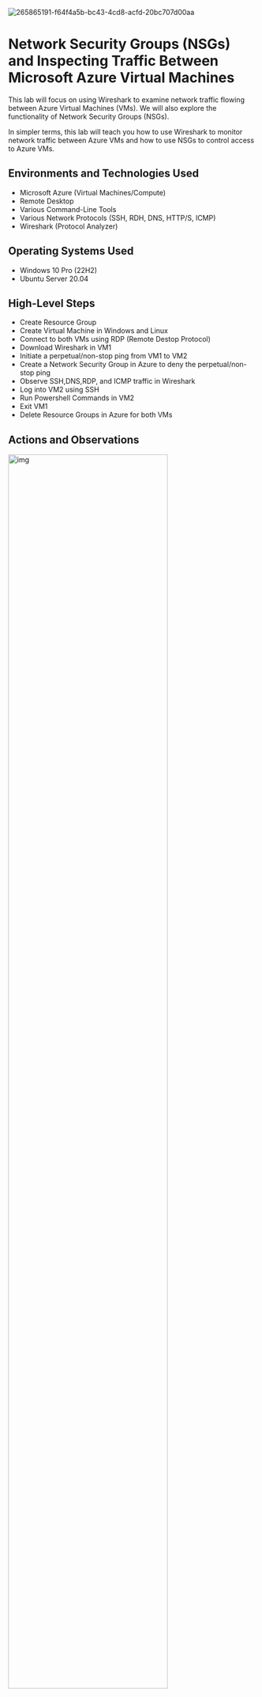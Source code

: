 ![265865191-f64f4a5b-bc43-4cd8-acfd-20bc707d00aa](https://github.com/CollinsU99/Azure-network-protocols/assets/124742607/ca25afdd-b194-426a-b247-356402906ce1)

<h1>Network Security Groups (NSGs) and Inspecting Traffic Between Microsoft Azure Virtual Machines</h1>

This lab will focus on using Wireshark to examine network traffic flowing between Azure Virtual Machines (VMs). We will also explore the functionality of Network Security Groups (NSGs).

In simpler terms, this lab will teach you how to use Wireshark to monitor network traffic between Azure VMs and how to use NSGs to control access to Azure VMs.

<h2>Environments and Technologies Used</h2>

- Microsoft Azure (Virtual Machines/Compute)
- Remote Desktop
- Various Command-Line Tools
- Various Network Protocols (SSH, RDH, DNS, HTTP/S, ICMP)
- Wireshark (Protocol Analyzer)

<h2>Operating Systems Used </h2>

- Windows 10 Pro (22H2)
- Ubuntu Server 20.04

<h2>High-Level Steps</h2>

- Create Resource Group
- Create Virtual Machine in Windows and Linux
- Connect to both VMs using RDP (Remote Destop Protocol)
- Download Wireshark in VM1
- Initiate a perpetual/non-stop ping from VM1 to VM2
- Create a Network Security Group in Azure to deny the perpetual/non-stop ping
- Observe SSH,DNS,RDP, and ICMP traffic in Wireshark
- Log into VM2 using SSH
- Run Powershell Commands in VM2
- Exit VM1
- Delete Resource Groups in Azure for both VMs

<h2>Actions and Observations</h2>

<p>
<img src="https://i.imgur.com/EL2Oexz.png" height="80%" width="80%" alt="img"/>
</p>

To create the Resource group, log into your Azure portal and click "Resoure group" labeled box (1) in the image above. You can also click the search bar to search for "Resource group".

<p>
<img src="https://i.imgur.com/9I7vc4k.png" height="80%" width="80%" alt="img"/>
</p>

Click the "Create" tab at the top left.

<p>
<img src="https://i.imgur.com/3JSk340.png" height="80%" width="80%" alt="img"/>
</p>

in the "Resource group" page, select your Microsoft Azure subscription as shown in box (1). Name your Resource group "RG-LAB-02" as shown in box (2). For the region, select "(US) West US 3" as shown in box (3). Now, click the "Review + create" tab at the lower left labeled box (4).

<p>
<img src="https://i.imgur.com/myONUt3.png" height="80%" width="80%" alt="img"/>
</p>

You will see a "Vallidation passed" message, go ahead and click the "Create" tab at the lower left labeled box (2) to create the Resource Group.

<p>
<img src="https://i.imgur.com/LMmdhWT.png" height="80%" width="80%" alt="img"/>
</p>

The "Resoucre group created" notification indicates that our Resource Group was created successfully. You will also see "RG-LAB-02" listed as available Resource Group as shown in the box labeled (2)

<p>
<img src="https://i.imgur.com/Sp3379b.png" height="80%" width="80%" alt="img"/>
</p>

To create virtual machines, click the search bar and search for "virtual machines". Select "Virtual machines" labeled box (2)

<p>
<img src="https://i.imgur.com/H0r1gC7.png" height="80%" width="80%" alt="img"/>
</p>

Click "Create" tab, and then click "Azure virtual machines".

<p>
<img src="https://i.imgur.com/npHLplQ.png" height="80%" width="80%" alt="img"/>
</p>

Select your Azure subscription, select the resource group "RG-LAB-02" we created, and name your virtual machine "VM1". For the region, select "(US) West US 3" and select "No infrastructure redundancy required" as the Availability option. For the Image, select "Windows 10 Pro, version 22H2 - x64 Gen2 (free services eligible)". For the Size, select "Standard _E2s_v3 - 2vcpus, 16 GiB memory". We will use "labuser" as the VM1 Username. check the Licensing box, and click the "Networking" tab at the top

<p>
<img src="https://i.imgur.com/d5USAEa.png" height="80%" width="80%" alt="img"/>
</p>

In the networking section, the virtual network, subnet, and public IP will be automatically created for you.
So make sure they all say "(new)". Then click "Review + create" tab at the lower left.

<p>
<img src="https://i.imgur.com/XnRzI0G.png" height="80%" width="80%" alt="img"/>
</p>

"Deployment is in progess" means that the virtual machine is being created.

<p>
<img src="https://i.imgur.com/da8cy1u.png" height="80%" width="80%" alt="img"/>
</p>

"Your deployment is complete" means that the virtual machine has been created.

<p>
<img src="https://i.imgur.com/d3AJDTY.png" height="80%" width="80%" alt="img"/>
</p>

To create the Linux virtual machine, click the search bar and click "Virtual machines".

<p>
<img src="https://i.imgur.com/hPvLnZT.png" height="80%" width="80%" alt="img"/>
</p>

Click "Create", and then click "Azure virtual machine".

<p>
<img src="https://i.imgur.com/WI2nqUw.png" height="80%" width="80%" alt="img"/>
</p>

Select your Azure subscription, select "RG-LAB-02" for the Resource group

NOTE: We want to make sure that both virtual machines are in the same Resource group.

Name your virtual machine "VM2", for the virtual machine Region, select "(US) West US 3". For Availability options, select "No infrastructure redundancy required". For Image, select "Ubuntu server 20.04 LTS x64 Gen2 (free services eligible)". For Size, select "Standard_E2s_v3 - 2vcpus, 16 GiB memory". For the Authentication type, select "Password", and use "labuser" as your Username. Choose a unique password you can remember, and click the "Networking" tab at the top

<p>
<img src="https://i.imgur.com/8ZdonPu.png" height="80%" width="80%" alt="img"/>
</p>

Make sure your VM2 is on the same virtual network as VM1, which is "VM1-vnet". The Subnet and Public IP will be generated automatically, then click "Review + create" tab at the lower left.

<p>
<img src="https://i.imgur.com/epNjJhH.png" height="80%" width="80%" alt="img"/>
</p>

You will see a "Validation passed" message. Click the "Create" tab at the lower left.

<p>
<img src="https://i.imgur.com/1OeRzOX.png" height="80%" width="80%" alt="img"/>
</p>

"Your deployment is complete" message means that VM2 has been created. Click the search bar and search for "virtual machines". 

<p>
<img src="https://i.imgur.com/lKtFVwZ.pngg" height="80%" width="80%" alt="img"/>
</p>

Click "Virtual machines".

We will go ahead and connect both virtual machines using RDP (Remote Destop Protocol).

<p>
<img src="https://i.imgur.com/HGxTcyH.png" height="80%" width="80%" alt="img"/>
</p>

Click "VM1".

<p>
<img src="https://i.imgur.com/Jph5PHG.png" height="80%" width="80%" alt="img"/>
</p>

Copy the Public IP of VM1

<p>
<img src="https://i.imgur.com/wdB60b4.png" height="80%" width="80%" alt="img"/>
</p>

On your local computer, click the search bar, search for "remote desktop", and click "open" to open RDP.

<p>
<img src="https://i.imgur.com/4yiLN1j.png" height="80%" width="80%" alt="img"/>
</p>

Paste VM1 public IP, and click Connect.

<p>
<img src="https://i.imgur.com/Tfdsy2a.png" height="80%" width="80%" alt="img"/>
</p>

Click "More choices" > "Use a different account", type in VM1 username and password, and click "Ok" button.

<p>
<img src="https://i.imgur.com/MRxCz7K.png" height="80%" width="80%" alt="img"/>
</p>

We are now connected to VM1, you can choose "No" for all the options as shown in the above image. Click the "Accept" button at the lower right to proceed.

<p>
<img src="https://i.imgur.com/HWKEyKK.png" height="80%" width="80%" alt="img"/>
</p>

Click the "Yes" button.

<p>
<img src="https://i.imgur.com/ymZmp3u.png" height="80%" width="80%" alt="img"/>
</p>

On your VM1 desktop, click the "Microsoft Edge" application to open it

<p>
<img src="https://i.imgur.com/gT61gLQ.png" height="80%" width="80%" alt="img"/>
</p>

Select "Start without your data" > "Confirm and continue" > "Continue without this data" > "Confirm and start browsing".

<p>
<img src="https://i.imgur.com/ymLBHYt.png" height="80%" width="80%" alt="img"/>
</p>

In the search bar, search for "wireshark download", and click Enter.

<p>
<img src="https://i.imgur.com/UwtpLhY.png" height="80%" width="80%" alt="img"/>
</p>

Click on the first link on the web page.

<p>
<img src="https://i.imgur.com/Y9QHjes.png" height="80%" width="80%" alt="img"/>
</p>

Click "Windows x64 Installer" and click the three dots (...) at the top right of the page. click the downloaded Wireshark application to proceed with installation.

<p>
<img src="https://i.imgur.com/axgGzQF.png" height="80%" width="80%" alt="img"/>
</p>

Click "Next" > "Noted" > "Next" > "Next" > "Next" > "Next" > "Next" > "Install" > "I Agree" > "Install" > "Next" > "Finish" > "Next" > "Finish". 

You've now downloaded Wireshark on Your Windows 10 Pro VM.




























